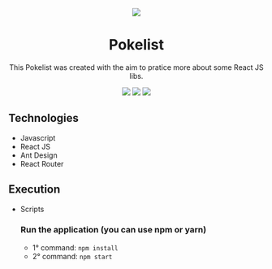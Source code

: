 <div align="center">

![](https://img.shields.io/badge/Status-Under%20Development-orange)

</div>

<div align="center">

# Pokelist

This Pokelist was created with the aim to pratice more about some React JS libs.

![](https://img.shields.io/badge/Autor-Welington%20Larsen-brightgreen)
![](https://img.shields.io/badge/Language-Javascript-brightgreen)
![](https://img.shields.io/badge/Framework-React-brightgreen)

</div>

## Technologies

- Javascript
- React JS
- Ant Design
- React Router

## Execution

- Scripts
  ### Run the application (you can use npm or yarn)
  - 1° command: `npm install`
  - 2° command: `npm start`
